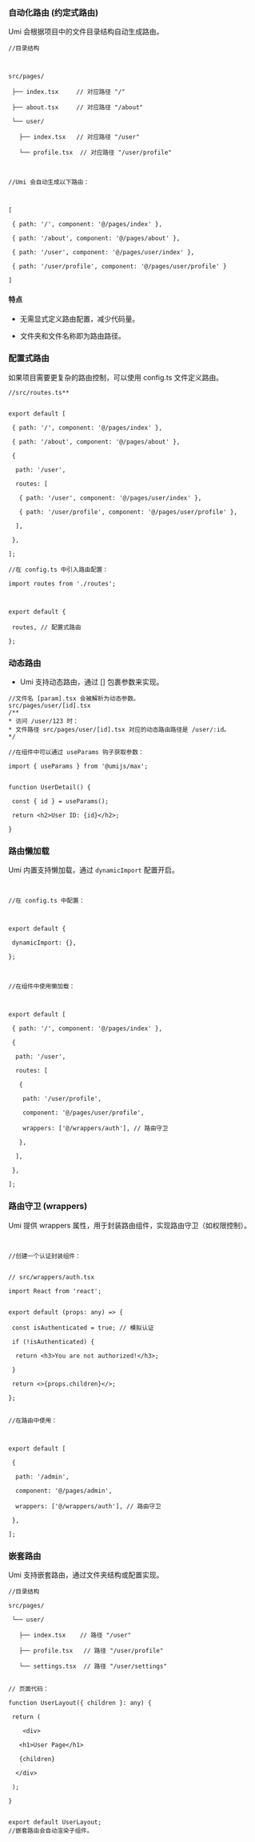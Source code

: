 ###  自动化路由 (约定式路由)

Umi 会根据项目中的文件目录结构自动生成路由。

```tsx
//目录结构



src/pages/

 ├── index.tsx     // 对应路径 "/"

 ├── about.tsx     // 对应路径 "/about"

 └── user/

   ├── index.tsx   // 对应路径 "/user"

   └── profile.tsx  // 对应路径 "/user/profile"



//Umi 会自动生成以下路由：



[

 { path: '/', component: '@/pages/index' },

 { path: '/about', component: '@/pages/about' },

 { path: '/user', component: '@/pages/user/index' },

 { path: '/user/profile', component: '@/pages/user/profile' }

]
```



#### 特点

- 无需显式定义路由配置，减少代码量。

- 文件夹和文件名称即为路由路径。



### 配置式路由

如果项目需要更复杂的路由控制，可以使用 config.ts 文件定义路由。

```tsx
//src/routes.ts**


export default [

 { path: '/', component: '@/pages/index' },

 { path: '/about', component: '@/pages/about' },

 {

  path: '/user',

  routes: [

   { path: '/user', component: '@/pages/user/index' },

   { path: '/user/profile', component: '@/pages/user/profile' },

  ],

 },

];

//在 config.ts 中引入路由配置：

import routes from './routes';



export default {

 routes, // 配置式路由

};
```



### 动态路由

- Umi 支持动态路由，通过 [] 包裹参数来实现。

```tsx
//文件名 [param].tsx 会被解析为动态参数。
src/pages/user/[id].tsx
/**
* 访问 /user/123 时：
* 文件路径 src/pages/user/[id].tsx 对应的动态路由路径是 /user/:id。
*/

//在组件中可以通过 useParams 钩子获取参数：

import { useParams } from '@umijs/max';


function UserDetail() {

 const { id } = useParams();

 return <h2>User ID: {id}</h2>;

}
```



### 路由懒加载

Umi 内置支持懒加载，通过 `dynamicImport` 配置开启。

```tsx


//在 config.ts 中配置：



export default {

 dynamicImport: {},

};



//在组件中使用懒加载：



export default [

 { path: '/', component: '@/pages/index' },

 {

  path: '/user',

  routes: [

   {

​    path: '/user/profile',

​    component: '@/pages/user/profile',

​    wrappers: ['@/wrappers/auth'], // 路由守卫

   },

  ],

 },

];
```



###  路由守卫 (wrappers)

Umi 提供 wrappers 属性，用于封装路由组件，实现路由守卫（如权限控制）。

```tsx


//创建一个认证封装组件：


// src/wrappers/auth.tsx

import React from 'react';


export default (props: any) => {

 const isAuthenticated = true; // 模拟认证

 if (!isAuthenticated) {

  return <h3>You are not authorized!</h3>;

 }

 return <>{props.children}</>;

};


//在路由中使用：



export default [

 {

  path: '/admin',

  component: '@/pages/admin',

  wrappers: ['@/wrappers/auth'], // 路由守卫

 },

];
```

### 嵌套路由

Umi 支持嵌套路由，通过文件夹结构或配置实现。

```tsx
//目录结构

src/pages/

 └── user/

   ├── index.tsx    // 路径 "/user"

   ├── profile.tsx   // 路径 "/user/profile"

   └── settings.tsx  // 路径 "/user/settings"


// 页面代码：

function UserLayout({ children }: any) {

 return (

    <div>

   <h1>User Page</h1>

   {children}

  </div>

 );

}


export default UserLayout;
//嵌套路由会自动渲染子组件。

```

